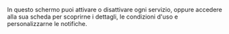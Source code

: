 In questo schermo puoi attivare o disattivare ogni servizio, oppure
accedere alla sua scheda per scoprirne i dettagli, le condizioni d'uso
e personalizzarne le notifiche.